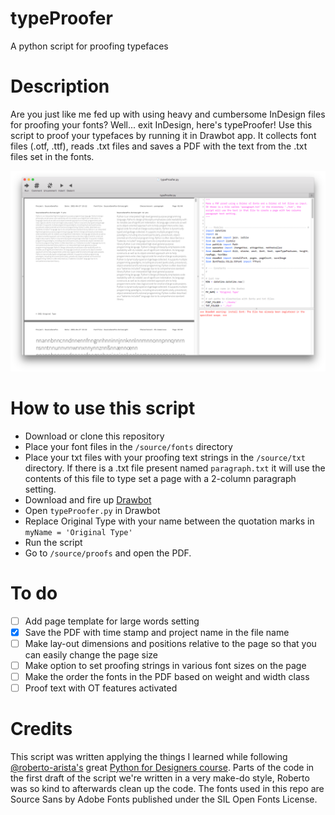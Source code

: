 # typeProofer
A python script for proofing typefaces

# Description
Are you just like me fed up with using heavy and cumbersome InDesign files for proofing your fonts? Well... exit InDesign, here's typeProofer!
Use this script to proof your typefaces by running it in Drawbot app.
It collects font files (.otf, .ttf), reads .txt files and saves a PDF with the text from the .txt files set in the fonts.

![](https://github.com/originaltype/typeProofer/blob/main/img/Screen%20Shot%202021-04-27%20at%2015.12.55.png)




# How to use this script
* Download or clone this repository
* Place your font files in the ```/source/fonts``` directory
* Place your txt files with your proofing text strings in the ```/source/txt``` directory. If there is a .txt file present named ```paragraph.txt``` it will use the contents of this file to type set a page with a 2-column paragraph setting.
* Download and fire up [Drawbot](https://www.drawbot.com/)
* Open ```typeProofer.py``` in Drawbot
* Replace Original Type with your name between the quotation marks in ```myName = 'Original Type'```
* Run the script
* Go to ```/source/proofs``` and open the PDF.

# To do
- [ ] Add page template for large words setting
- [X] Save the PDF with time stamp and project name in the file name
- [ ] Make lay-out dimensions and positions relative to the page so that you can easily change the page size
- [ ] Make option to set proofing strings in various font sizes on the page
- [ ] Make the order the fonts in the PDF based on weight and width class
- [ ] Proof text with OT features activated

# Credits
This script was written applying the things I learned while following [@roberto-arista's](https://github.com/roberto-arista) great [Python for Designers course](https://pythonfordesigners.com/). Parts of the code in the first draft of the script we're written in a very make-do style, Roberto was so kind to afterwards clean up the code. The fonts used in this repo are Source Sans by Adobe Fonts published under the SIL Open Fonts License.
